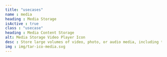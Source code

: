 ```yaml
---
title: "usecases"
name : media
heading : Media Storage
isActive : true
class : "usecase"
heading : Media Content Storage
alt: Media Storage Video Player Icon
desc : Store large volumes of video, photo, or audio media, including tape/physical alternatives.
img : img/tar-ico-media.svg
---
```

